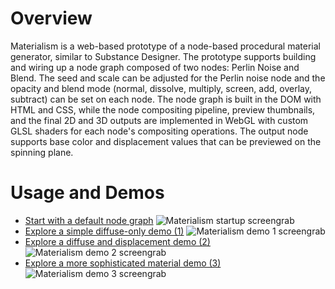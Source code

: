 # Overview
Materialism is a web-based prototype of a node-based procedural material generator, similar to Substance Designer. The prototype supports building and wiring up a node graph composed of two nodes: Perlin Noise and Blend. The seed and scale can be adjusted for the Perlin noise node and the opacity and blend mode (normal, dissolve, multiply, screen, add, overlay, subtract) can be set on each node. The node graph is built in the DOM with HTML and CSS, while the node compositing pipeline, preview thumbnails, and the final 2D and 3D outputs are implemented in WebGL with custom GLSL shaders for each node's compositing operations. The output node supports base color and displacement values that can be previewed on the spinning plane.

# Usage and Demos

* [Start with a default node graph](https://keavon.github.io/Materialism/)  ![Materialism startup screengrab](https://files.keavon.com/-/BarePerkyBlackbuck/capture.png)
* [Explore a simple diffuse-only demo (1)](https://keavon.github.io/Materialism/#demo1)  ![Materialism demo 1 screengrab](https://files.keavon.com/-/MaleOldlaceFulmar/capture.png)
* [Explore a diffuse and displacement demo (2)](https://keavon.github.io/Materialism/#demo2)  ![Materialism demo 2 screengrab](https://files.keavon.com/-/PlayfulRoastedAssassinbug/capture.png)
* [Explore a more sophisticated material demo (3)](https://keavon.github.io/Materialism/#demo3)  ![Materialism demo 3 screengrab](https://files.keavon.com/-/BlondDeeppinkZebratailedlizard/capture.png)
